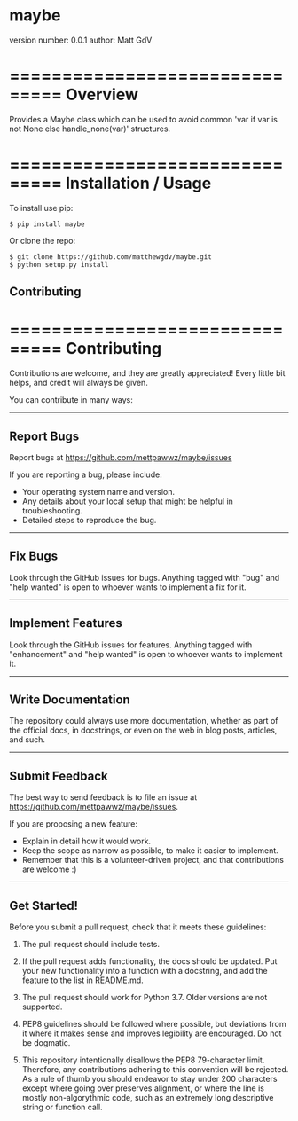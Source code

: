 maybe
===============================

version number: 0.0.1
author: Matt GdV

===============================
Overview
===============================

Provides a Maybe class which can be used to avoid common 'var if var is not None else handle_none(var)' structures.

===============================
Installation / Usage
===============================

To install use pip:

    $ pip install maybe


Or clone the repo:

    $ git clone https://github.com/matthewgdv/maybe.git
    $ python setup.py install

Contributing
------------

===============================
Contributing
===============================

Contributions are welcome, and they are greatly appreciated! Every
little bit helps, and credit will always be given.

You can contribute in many ways:

--------------------
Report Bugs
--------------------

Report bugs at https://github.com/mettpawwz/maybe/issues

If you are reporting a bug, please include:

* Your operating system name and version.
* Any details about your local setup that might be helpful in troubleshooting.
* Detailed steps to reproduce the bug.

--------------------
Fix Bugs
--------------------

Look through the GitHub issues for bugs. Anything tagged with "bug"
and "help wanted" is open to whoever wants to implement a fix for it.

--------------------
Implement Features
--------------------

Look through the GitHub issues for features. Anything tagged with "enhancement"
and "help wanted" is open to whoever wants to implement it.

--------------------
Write Documentation
--------------------

The repository could always use more documentation, whether as part of the
official docs, in docstrings, or even on the web in blog posts, articles, and such.

--------------------
Submit Feedback
--------------------

The best way to send feedback is to file an issue at https://github.com/mettpawwz/maybe/issues.

If you are proposing a new feature:

* Explain in detail how it would work.
* Keep the scope as narrow as possible, to make it easier to implement.
* Remember that this is a volunteer-driven project, and that contributions are welcome :)

--------------------
Get Started!
--------------------

Before you submit a pull request, check that it meets these guidelines:

1.  The pull request should include tests.

2.  If the pull request adds functionality, the docs should be updated. Put
    your new functionality into a function with a docstring, and add the
    feature to the list in README.md.

3.  The pull request should work for Python 3.7. Older versions are not supported.

4.  PEP8 guidelines should be followed where possible, but deviations from it where
    it makes sense and improves legibility are encouraged. Do not be dogmatic.

5.  This repository intentionally disallows the PEP8 79-character limit. Therefore,
    any contributions adhering to this convention will be rejected. As a rule of
    thumb you should endeavor to stay under 200 characters except where going over
    preserves alignment, or where the line is mostly non-algorythmic code, such as
    an extremely long descriptive string or function call.
